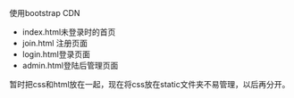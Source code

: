 使用bootstrap CDN  

 - index.html未登录时的首页
 - join.html 注册页面
 - login.html登录页面
 - admin.html登陆后管理页面

暂时把css和html放在一起，现在将css放在static文件夹不易管理，以后再分开。